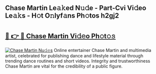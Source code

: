 ## Chase Martin Le𝚊𝚔ed N𝚞𝚍e - Part-Cvi Vi𝚍eo Le𝚊𝚔s - H𝚘t O𝚗lyf𝚊ns Ph𝚘tos h2gj2

# <h2><a href="http://hf86rp6.feru.top/?c=Chase+Martin">🔗 👉 🔴 Chase Martin Vi𝚍𝚎o Ph𝚘t𝚘𝚜</a></h2>

[![Chase Martin Nu𝚍𝚎s](https://i.imgur.com/0TWrTi3.gif)](http://hf86rp6.feru.top/?c=Chase+Martin)
Online entertainer Chase Martin and multimedia artist, celebrated for publishing dance and lifestyle material through trending dance routines and short videos. Integrity and trustworthiness Chase Martin are vital for the credibility of a public figure. 
